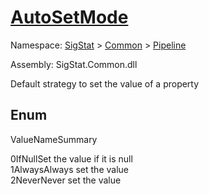 # [AutoSetMode](./AutoSetMode.md)
Namespace: [SigStat]() > [Common](./../README.md) > [Pipeline](./README.md)

Assembly: SigStat.Common.dll


Default strategy to set the value of a property

##	Enum

ValueNameSummary

0IfNullSet the value if it is null<br>
1AlwaysAlways set the value<br>
2NeverNever set the value<br>


